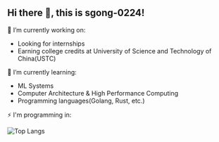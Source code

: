 ## Hi there 👋, this is sgong-0224!

🔭 I’m currently working on:
- Looking for internships
- Earning college credits at University of Science and Technology of China(USTC)

🌱 I’m currently learning:
- ML Systems
- Computer Architecture & High Performance Computing
- Programming languages(Golang, Rust, etc.)

⚡ I'm programming in:

![Top Langs](https://github-readme-stats.vercel.app/api/top-langs/?username=sgong-0224)
